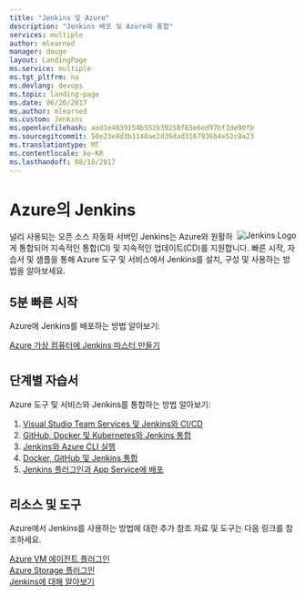 ```yaml
---
title: "Jenkins 및 Azure"
description: "Jenkins 배포 및 Azure와 통합"
services: multiple
author: mlearned
manager: douge
layout: LandingPage
ms.service: multiple
ms.tgt_pltfrm: na
ms.devlang: devops
ms.topic: landing-page
ms.date: 06/20/2017
ms.author: mlearned
ms.custom: Jenkins
ms.openlocfilehash: aad1e4839154b552b39258f65e6ed97bf1de90fb
ms.sourcegitcommit: 50e23e8d3b1148ae2d36dad3167936b4e52c8a23
ms.translationtype: MT
ms.contentlocale: ko-KR
ms.lasthandoff: 08/18/2017
---
```

<div class="content">
    <h1>Azure의 Jenkins</h1>
    <div class="introHolder" style="justify-content: space-between;">
       <div class="intro" style="min-width: 200px">널리 사용되는 오픈 소스 자동화 서버인 
            <img src="media/Jenkins.png" align="right" alt="Jenkins Logo"> Jenkins는 Azure와 원활하게 통합되어 지속적인 통합(CI) 및 지속적인 업데이트(CD)를 지원합니다.  빠른 시작, 자습서 및 샘플을 통해 Azure 도구 및 서비스에서 Jenkins를 설치, 구성 및 사용하는 방법을 알아보세요.
       </div>
    </div>
<h2>5분 빠른 시작</h2>
<p>Azure에 Jenkins를 배포하는 방법 알아보기:</p> 
<a href="/azure/jenkins/install-jenkins-solution-template">Azure 가상 컴퓨터에 Jenkins 마스터 만들기</a>
<h2 style="margin-top: 36px">단계별 자습서</h2>
<p>Azure 도구 및 서비스와 Jenkins를 통합하는 방법 알아보기:</p> 
<ol>
    <li><a href="https://www.visualstudio.com/docs/build/apps/jenkins/build-deploy-jenkins">Visual Studio Team Services 및 Jenkins와 CI/CD</a></li>
    <li><a href="/azure/container-service/container-service-kubernetes-jenkins">GitHub, Docker 및 Kubernetes와 Jenkins 통합</a></li>
    <li><a href="/azure/jenkins/execute-cli-jenkins-pipeline">Jenkins와 Azure CLI 실행</a></li>
    <li><a href="/azure/virtual-machines/linux/tutorial-jenkins-github-docker-cicd">Docker, GitHub 및 Jenkins 통합</a></li>
    <li><a href="/azure/jenkins/deploy-Jenkins-app-service-plugin">Jenkins 플러그인과 App Service에 배포</a></li>
</ol>
<h2 style="margin-top: 36px">리소스 및 도구</h2>
<p>Azure에서 Jenkins를 사용하는 방법에 대한 추가 참조 자료 및 도구는 다음 링크를 참조하세요.</p>
<a href="https://plugins.jenkins.io/azure-vm-agents">Azure VM 에이전트 플러그인</a><br/>
<a href="https://plugins.jenkins.io/windows-azure-storage">Azure Storage 플러그인</a><br/>
<a href="https://jenkins.io">Jenkins에 대해 알아보기</a><br/>
</div>

